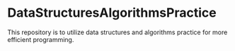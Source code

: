 # DataStructuresAlgorithmsPractice

This repository is to utilize data structures and algorithms practice for more efficient programming. 
